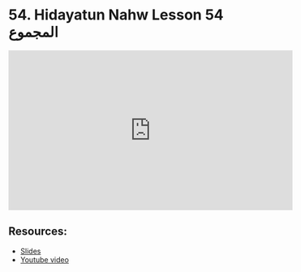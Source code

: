 # 54. Hidayatun Nahw Lesson 54 المجموع            
                
<iframe width="560" height="315" src="https://www.youtube-nocookie.com/embed/YZsgxfXbuuE?start=0" frameborder="0" allow="accelerometer; autoplay; encrypted-media; gyroscope; picture-in-picture" allowfullscreen="allowfullscreen">
</iframe><BR>

## Resources:
- [Slides](https://github.com/arshare/resources_balagha_pdfs)
- [Youtube video](https://www.youtube.com/watch?v=YZsgxfXbuuE&list=PLzn0qdi6JpdtdAyaM2yvvY1Yk9i4EpLHD&index=115)

